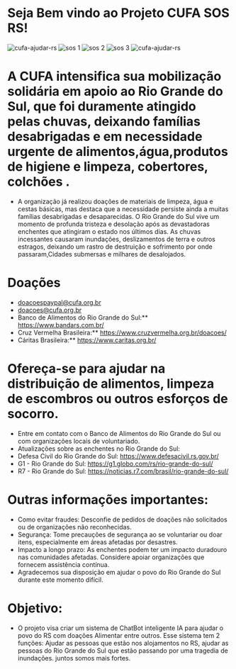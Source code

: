 # Seja Bem vindo ao Projeto CUFA SOS RS!
![cufa-ajudar-rs](https://github.com/Wesley7b/Projeto_Imersao_Jonas/assets/169486083/e9a256b5-9f32-4528-a115-5522ba3493bf)
![sos 1](https://github.com/Wesley7b/Projeto_Imersao_Jonas/assets/169486083/0d84ae09-39f7-4868-8958-713db67269a9)
![sos 2](https://github.com/Wesley7b/Projeto_Imersao_Jonas/assets/169486083/1e529fdd-e73c-41a1-a51d-146866ae41ef)
![sos 3](https://github.com/Wesley7b/Projeto_Imersao_Jonas/assets/169486083/b59bcc6a-81fe-450a-b649-50a3733463a2)
![cufa-ajudar-rs](https://github.com/Wesley7b/Projeto_Imersao_Jonas/assets/169486083/03eee32c-d1af-4bfd-9c1e-91ad53d02247)

# A CUFA intensifica sua mobilização solidária em apoio ao Rio Grande do Sul, que foi duramente atingido pelas chuvas, deixando famílias desabrigadas e em necessidade urgente de alimentos,água,produtos de higiene e limpeza, cobertores, colchões . 

* A organização já realizou doações de materiais de limpeza, água e cestas básicas, mas destaca que a necessidade persiste ainda a muitas famílias desabrigadas e desaparecidas. O Rio Grande do Sul vive um momento de profunda tristeza e desolação após as devastadoras enchentes que atingiram o estado nos últimos dias. As chuvas incessantes causaram inundações, deslizamentos de terra e outros estragos, deixando um rastro de destruição e sofrimento por onde passaram,Cidades submersas e milhares de desalojados.

# Doações

* doacoespaypal@cufa.org.br
* doacoes@cufa.org.br
* Banco de Alimentos do Rio Grande do Sul:** https://www.bandars.com.br/
* Cruz Vermelha Brasileira:** https://www.cruzvermelha.org.br/doacoes/
* Cáritas Brasileira:** https://www.caritas.org.br/


# Ofereça-se para ajudar na distribuição de alimentos, limpeza de escombros ou outros esforços de socorro.
* Entre em contato com o Banco de Alimentos do Rio Grande do Sul ou com organizações locais de voluntariado.
* Atualizações sobre as enchentes no Rio Grande do Sul:
* Defesa Civil do Rio Grande do Sul: https://www.defesacivil.rs.gov.br/
* G1 - Rio Grande do Sul: https://g1.globo.com/rs/rio-grande-do-sul/
* R7 - Rio Grande do Sul: https://noticias.r7.com/brasil/rio-grande-do-sul/

# Outras informações importantes:

* Como evitar fraudes: Desconfie de pedidos de doações não solicitados ou de organizações não reconhecidas.
* Segurança: Tome precauções de segurança ao se voluntariar ou doar itens, especialmente em áreas afetadas por desastres.
* Impacto a longo prazo: As enchentes podem ter um impacto duradouro nas comunidades afetadas. Considere apoiar organizações que fornecem assistência contínua.
* Agradecemos sua disposição em ajudar o povo do Rio Grande do Sul durante este momento difícil. 
# Objetivo: 
* O projeto visa criar um sistema de ChatBot inteligente IA para ajudar o povo do RS com doações Alimentar entre outros. Esse sistema tem 2 funções: Ajudar as  pessoas que estão nos alojamentos no RS, ajudar  as pessoas do Rio Grande do Sul que estão passando por uma tragedia de inundações. juntos somos mais fortes.
